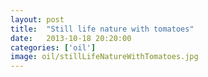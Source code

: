 ```yaml
---
layout: post
title:  "Still life nature with tomatoes"
date:   2013-10-18 20:20:00
categories: ['oil']
image: oil/stillLifeNatureWithTomatoes.jpg
---
```


